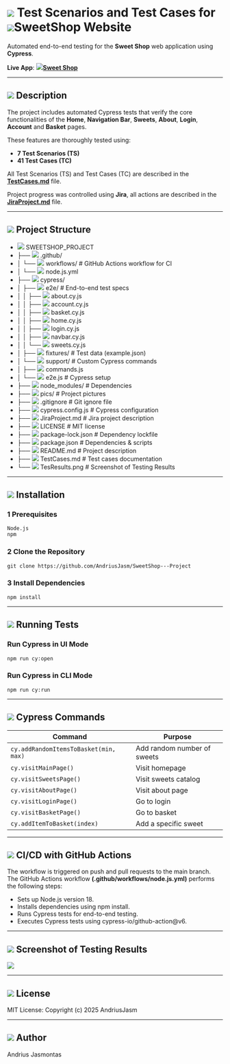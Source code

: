 # ![](pics/scenario.png) Test Scenarios and Test Cases for ![](pics/image.png)SweetShop Website

Automated end-to-end testing for the **Sweet Shop** web application using **Cypress**.

**Live App**: ![](pics/candy.png)[**Sweet Shop**](https://sweetshop.netlify.app)

---

## ![](pics/description.png) Description

The project includes automated Cypress tests that verify the core functionalities of the **Home**, **Navigation Bar**, **Sweets**, **About**, **Login**, **Account** and **Basket** pages.

These features are thoroughly tested using:

-   **7 Test Scenarios (TS)**
-   **41 Test Cases (TC)**

All Test Scenarios (TS) and Test Cases (TC) are described in the [**TestCases.md**](/TestCases.md) file.

Project progress was controlled using **Jira**, all actions are described in the [**JiraProject.md**](/JiraProject.md) file.

---

## ![](pics/project.png) Project Structure

-   ![](pics/folder.png) SWEETSHOP_PROJECT
-   ├── ![](pics/folder.png) .github/
-   │ └── ![](pics/folder.png) workflows/ # GitHub Actions workflow for CI
-   │ └── ![](pics/file.png) node.js.yml
-   ├── ![](pics/folder.png) cypress/
-   │ ├── ![](pics/folder.png) e2e/ # End-to-end test specs
-   │ │ ├── ![](pics/file.png) about.cy.js
-   │ │ ├── ![](pics/file.png) account.cy.js
-   │ │ ├── ![](pics/file.png) basket.cy.js
-   │ │ ├── ![](pics/file.png) home.cy.js
-   │ │ ├── ![](pics/file.png) login.cy.js
-   │ │ ├── ![](pics/file.png) navbar.cy.js
-   │ │ └── ![](pics/file.png) sweets.cy.js
-   │ ├── ![](pics/folder.png) fixtures/ # Test data (example.json)
-   │ └── ![](pics/folder.png) support/ # Custom Cypress commands
-   │ ├── ![](pics/file.png) commands.js
-   │ └── ![](pics/file.png) e2e.js # Cypress setup
-   ├── ![](pics/folder.png) node_modules/ # Dependencies
-   ├── ![](pics/folder.png) pics/ # Project pictures
-   ├── ![](pics/file.png) .gitignore # Git ignore file
-   ├── ![](pics/file.png) cypress.config.js # Cypress configuration
-   ├── ![](pics/file.png) JiraProject.md # Jira project description
-   ├── ![](pics/file.png) LICENSE # MIT license
-   ├── ![](pics/file.png) package-lock.json # Dependency lockfile
-   ├── ![](pics/file.png) package.json # Dependencies & scripts
-   ├── ![](pics/file.png) README.md # Project description
-   ├── ![](pics/file.png) TestCases.md # Test cases documentation
-   └── ![](pics/file.png) TesResults.png # Screenshot of Testing Results

---

## ![](pics/installation.png) Installation

### 1️ Prerequisites

```
Node.js
npm
```

### 2️ Clone the Repository

```
git clone https://github.com/AndriusJasm/SweetShop---Project
```

### 3️ Install Dependencies

```
npm install
```

---

## ![](pics/tester.png) Running Tests

### Run Cypress in UI Mode

```
npm run cy:open
```

### Run Cypress in CLI Mode

```
npm run cy:run
```

---

## ![](pics/command.png) Cypress Commands

| Command                               | Purpose                     |
| ------------------------------------- | --------------------------- |
| `cy.addRandomItemsToBasket(min, max)` | Add random number of sweets |
| `cy.visitMainPage()`                  | Visit homepage              |
| `cy.visitSweetsPage()`                | Visit sweets catalog        |
| `cy.visitAboutPage()`                 | Visit about page            |
| `cy.visitLoginPage()`                 | Go to login                 |
| `cy.visitBasketPage()`                | Go to basket                |
| `cy.addItemToBasket(index)`           | Add a specific sweet        |

---

## ![](pics/action.png) CI/CD with GitHub Actions

The workflow is triggered on push and pull requests to the main branch.  
The GitHub Actions workflow **(.github/workflows/node.js.yml)** performs the following steps:

-   Sets up Node.js version 18.
-   Installs dependencies using npm install.
-   Runs Cypress tests for end-to-end testing.
-   Executes Cypress tests using cypress-io/github-action@v6.

---

## ![](pics/screenshot.png) Screenshot of Testing Results

![](pics/TestResults.png)

---

## ![](pics/license.png) License

MIT License: Copyright (c) 2025 AndriusJasm

---

## ![](pics/author.png) Author

Andrius Jasmontas
